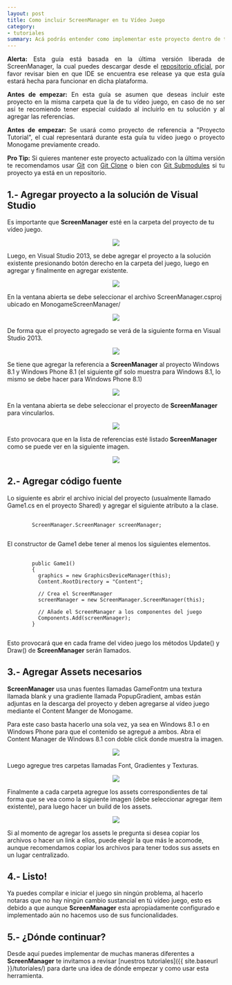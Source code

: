 ```yaml
---
layout: post
title: Como incluir ScreenManager en tu Vídeo Juego
category:
- tutoriales
summary: Acá podrás entender como implementar este proyecto dentro de tu juego sin romper nada. ¡Si algo se rompe fueron los duendes!
---
```


<p class="ribbon-alert b-red" align="justify"><strong>Alerta:</strong> Esta guía está basada en la última versión liberada de ScreenManager, la cual puedes descargar desde el <a href="https://github.com/SpoonmanGames/MonoGame-ScreenManager/releases">repositorio oficial</a>, por favor revisar bien en que IDE se encuentra ese release ya que esta guía estará hecha para funcionar en dicha plataforma.</p>

<p class="ribbon-alert b-blue" align="justify"><strong>Antes de empezar:</strong> En esta guía se asumen que deseas incluir este proyecto en la misma carpeta que la de tu vídeo juego, en caso de no ser así te recomiendo tener especial cuidado al incluirlo en tu solución y al agregar las referencias.</p>

<p class="ribbon-alert b-blue" align="justify"><strong>Antes de empezar:</strong> Se usará como proyecto de referencia a "Proyecto Tutorial", el cual representará durante esta guía tu vídeo juego o proyecto Monogame previamente creado.</p>

<p class="ribbon-alert b-green" align="justify"><strong>Pro Tip:</strong> Si quieres mantener este proyecto actualizado con la última versión te recomendamos usar <a href="https://git-scm.com/">Git</a> con <a href="http://git-scm.com/docs/git-clone">Git Clone</a> o bien con <a href="https://git-scm.com/book/es/v2/Git-Tools-Submodules">Git Submodules</a> si tu proyecto ya está en un repositorio.</p>

## 1.- Agregar proyecto a la solución de Visual Studio

Es importante que **ScreenManager** esté en la carpeta del proyecto de tu vídeo juego.

<p align="center"><img src="{{ site.baseurl }}/images/01-implementacion.png" /></p>

Luego, en Visual Studio 2013, se debe agregar el proyecto a la solución existente presionando botón derecho en la carpeta del juego, luego en agregar y finalmente en agregar existente.

<p align="center"><img src="{{ site.baseurl }}/images/02-implementacion.gif" /></p>

En la ventana abierta se debe seleccionar el archivo ScreenManager.csproj ubicado en MonogameScreenManager/

<p align="center"><img src="{{ site.baseurl }}/images/03-implementacion.gif" /></p>

De forma que el proyecto agregado se verá de la siguiente forma en Visual Studio 2013.

<p align="center"><img src="{{ site.baseurl }}/images/04-implementacion.png" /></p>

Se tiene que agregar la referencia a **ScreenManager** al proyecto Windows 8.1 y Windows Phone 8.1 (el siguiente gif solo muestra para Windows 8.1, lo mismo se debe hacer para Windows Phone 8.1)

<p align="center"><img src="{{ site.baseurl }}/images/05-implementacion.gif" /></p>

En la ventana abierta se debe seleccionar el proyecto de **ScreenManager** para vincularlos.

<p align="center"><img src="{{ site.baseurl }}/images/06-implementacion.gif" /></p>

Esto provocara que en la lista de referencias esté listado **ScreenManager** como se puede ver en la siguiente imagen.

<p align="center"><img src="{{ site.baseurl }}/images/07-implementacion.png" /></p>

## 2.- Agregar código fuente

Lo siguiente es abrir el archivo inicial del proyecto (usualmente llamado Game1.cs en el proyecto Shared) y agregar el siguiente atributo a la clase.

<pre class="prettyprint">
    <code class="language-cs">
        ScreenManager.ScreenManager screenManager;
    </code>
</pre>

El constructor de Game1 debe tener al menos los siguientes elementos.

<pre class="prettyprint">
    <code class="language-cs">
        public Game1()
        {
          graphics = new GraphicsDeviceManager(this);
          Content.RootDirectory = "Content";

          // Crea el ScreenManager
          screenManager = new ScreenManager.ScreenManager(this);
         
          // Añade el ScreenManager a los componentes del juego
          Components.Add(screenManager);
        }
    </code>
</pre>

Esto provocará que en cada frame del video juego los métodos Update() y Draw() de **ScreenManager** serán llamados.

## 3.- Agregar Assets necesarios

**ScreenManager** usa unas fuentes llamadas GameFontm una textura llamada blank y una gradiente llamada PopupGradient, ambas están adjuntas en la descarga del proyecto y deben agregarse al vídeo juego mediante el Content Manger de Monogame.

Para este caso basta hacerlo una sola vez, ya sea en Windows 8.1 o en Windows Phone para que el contenido se agregué a ambos. Abra el Content Manager de Windows 8.1 con doble click donde muestra la imagen.

<p align="center"><img src="{{ site.baseurl }}/images/08-implementacion.png" /></p>

Luego agregue tres carpetas llamadas Font, Gradientes y Texturas.

<p align="center"><img src="{{ site.baseurl }}/images/09-implementacion.gif" /></p>

Finalmente a cada carpeta agregue los assets correspondientes de tal forma que se vea como la siguiente imagen (debe seleccionar agregar item existente), para luego hacer un build de los assets.

<p align="center"><img src="{{ site.baseurl }}/images/10-implementacion.gif" /></p>

Si al momento de agregar los assets le pregunta si desea copiar los archivos o hacer un link a ellos, puede elegir la que más le acomode, aunque recomendamos copiar los archivos para tener todos sus assets en un lugar centralizado.

## 4.- Listo!

Ya puedes compilar e iniciar el juego sin ningún problema, al hacerlo notaras que no hay ningún cambio sustancial en tú vídeo juego, esto es debido a que aunque **ScreenManager** esta apropiadamente configurado e implementado aún no hacemos uso de sus funcionalidades.

## 5.- ¿Dónde continuar?

Desde aquí puedes implementar de muchas maneras diferentes a **ScreenManager** te invitamos a revisar [nuestros tutoriales]({{ site.baseurl }}/tutoriales/) para darte una idea de dónde empezar y como usar esta herramienta.

